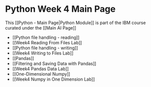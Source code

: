 # Python Week 4 Main Page

This [[Python - Main Page|Python Module]] is part of the IBM course curated under the [[Main AI Page]]

- [[Python file handling - reading]]
- [[Week4 Reading From Files Lab]]
- [[Python file handling - writing]]
- [[Week4 Writing to Files Lab]]
- [[Pandas]]
- [[Filtering and Saving Data with Pandas]]
- [[Week4 Pandas Data Lab]]
- [[One-Dimensional Numpy]]
- [[Week4 Numpy in One Dimension Lab]]